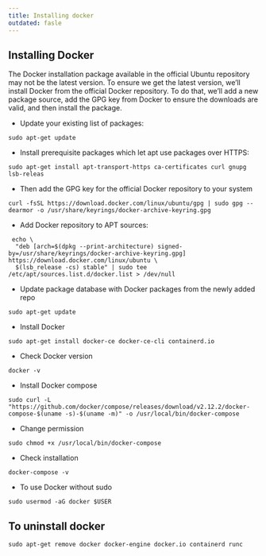 ```yaml
---
title: Installing docker
outdated: fasle
---
```


## Installing Docker

The Docker installation package available in the official Ubuntu repository may not be the latest version. To ensure we get the latest version, we’ll install Docker from the official Docker repository. To do that, we’ll add a new package source, add the GPG key from Docker to ensure the downloads are valid, and then install the package.

- Update your existing list of packages:
```
sudo apt-get update
```
- Install prerequisite packages which let apt use packages over HTTPS:
```
sudo apt-get install apt-transport-https ca-certificates curl gnupg lsb-releas
```
- Then add the GPG key for the official Docker repository to your system
```
curl -fsSL https://download.docker.com/linux/ubuntu/gpg | sudo gpg --dearmor -o /usr/share/keyrings/docker-archive-keyring.gpg
```
- Add Docker repository to APT sources:
```
 echo \
  "deb [arch=$(dpkg --print-architecture) signed-by=/usr/share/keyrings/docker-archive-keyring.gpg] https://download.docker.com/linux/ubuntu \
  $(lsb_release -cs) stable" | sudo tee /etc/apt/sources.list.d/docker.list > /dev/null
```
- Update package database with Docker packages from the newly added repo
```
sudo apt-get update
```
- Install Docker
```
sudo apt-get install docker-ce docker-ce-cli containerd.io
```
- Check Docker version
```
docker -v
```
- Install Docker compose
```
sudo curl -L "https://github.com/docker/compose/releases/download/v2.12.2/docker-compose-$(uname -s)-$(uname -m)" -o /usr/local/bin/docker-compose
```
- Change permission
```
sudo chmod +x /usr/local/bin/docker-compose
```
- Check installation
```
docker-compose -v
```
- To use Docker without sudo
```
sudo usermod -aG docker $USER
```
## To uninstall docker
```
sudo apt-get remove docker docker-engine docker.io containerd runc
```
